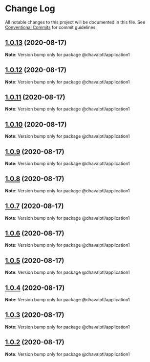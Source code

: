 # Change Log

All notable changes to this project will be documented in this file.
See [Conventional Commits](https://conventionalcommits.org) for commit guidelines.

## [1.0.13](https://github.com/dhavalptl/monorepo-app/compare/@dhavalptl/application1@1.0.12...@dhavalptl/application1@1.0.13) (2020-08-17)

**Note:** Version bump only for package @dhavalptl/application1





## [1.0.12](https://github.com/dhavalptl/monorepo-app/compare/@dhavalptl/application1@1.0.11...@dhavalptl/application1@1.0.12) (2020-08-17)

**Note:** Version bump only for package @dhavalptl/application1





## [1.0.11](https://github.com/dhavalptl/monorepo-app/compare/@dhavalptl/application1@1.0.10...@dhavalptl/application1@1.0.11) (2020-08-17)

**Note:** Version bump only for package @dhavalptl/application1





## [1.0.10](https://github.com/dhavalptl/monorepo-app/compare/@dhavalptl/application1@1.0.9...@dhavalptl/application1@1.0.10) (2020-08-17)

**Note:** Version bump only for package @dhavalptl/application1





## [1.0.9](https://github.com/dhavalptl/monorepo-app/compare/@dhavalptl/application1@1.0.8...@dhavalptl/application1@1.0.9) (2020-08-17)

**Note:** Version bump only for package @dhavalptl/application1





## [1.0.8](https://github.com/dhavalptl/monorepo-app/compare/@dhavalptl/application1@1.0.7...@dhavalptl/application1@1.0.8) (2020-08-17)

**Note:** Version bump only for package @dhavalptl/application1





## [1.0.7](https://github.com/dhavalptl/monorepo-app/compare/@dhavalptl/application1@1.0.6...@dhavalptl/application1@1.0.7) (2020-08-17)

**Note:** Version bump only for package @dhavalptl/application1





## [1.0.6](https://github.com/dhavalptl/monorepo-app/compare/@dhavalptl/application1@1.0.5...@dhavalptl/application1@1.0.6) (2020-08-17)

**Note:** Version bump only for package @dhavalptl/application1





## [1.0.5](https://github.com/dhavalptl/monorepo-app/compare/@dhavalptl/application1@1.0.4...@dhavalptl/application1@1.0.5) (2020-08-17)

**Note:** Version bump only for package @dhavalptl/application1





## [1.0.4](https://github.com/dhavalptl/monorepo-app/compare/@dhavalptl/application1@1.0.3...@dhavalptl/application1@1.0.4) (2020-08-17)

**Note:** Version bump only for package @dhavalptl/application1





## [1.0.3](https://github.com/dhavalptl/monorepo-app/compare/@dhavalptl/application1@1.0.2...@dhavalptl/application1@1.0.3) (2020-08-17)

**Note:** Version bump only for package @dhavalptl/application1





## [1.0.2](https://github.com/dhavalptl/monorepo-app/compare/@dhavalptl/application1@1.0.1...@dhavalptl/application1@1.0.2) (2020-08-17)

**Note:** Version bump only for package @dhavalptl/application1
